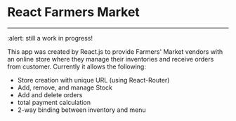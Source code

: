 # React Farmers Market
______________________

:alert: still a work in progress!

This app was created by React.js to provide Farmers' Market vendors with an online store where they manage their inventories and receive orders from customer. Currently it allows the following:

* Store creation with unique URL (using React-Router)
* Add, remove, and manage Stock
* Add and delete orders
* total payment calculation
* 2-way binding between inventory and menu
